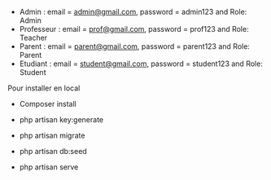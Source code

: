 

-   Admin : email = admin@gmail.com, password = admin123 and Role: Admin
-   Professeur : email = prof@gmail.com, password = prof123 and Role: Teacher
-   Parent : email = parent@gmail.com, password = parent123 and Role: Parent
-   Etudiant : email = student@gmail.com, password = student123 and Role: Student

Pour installer en local

- Composer install

- php artisan key:generate

- php artisan migrate

- php artisan db:seed

- php artisan serve